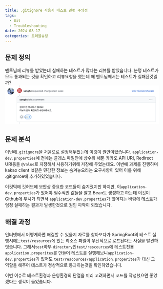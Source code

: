 ```yaml
---
title: .gitignore 사용시 테스트 관련 주의점
tags:
  - Git
  - Troubleshooting
date: 2024-08-17
categories: 트러블슈팅
---
```


## 문제 정의

멘토님께 리뷰를 받았는데 실패하는 테스트가 많다는 리뷰를 받았습니다. 분명 테스트가 모두 통과되는 것을 확인하고 리뷰요청을 했는데 왜 멘토님께서는 테스트가 실패된것일까?
![](스크린샷%202024-08-09%2016.14.44.png)

## 문제 분석

이번에`.gitignore`을 처음으로 설정해두었는데 이것이 원인이었습니다. `application-dev.properties`에 전에는 클래스 파일안에 상수화 해둔 카카오 API URI, Redirect URI등을
`@Value`로 지정해서 사용하기위해 저장해 두었는데요. 이번에 과제를 진행하며 kakao client Id같은 민감한 정보는 숨겨놓으라는 요구사항이 있어 이를 위해 .gitignroe에 추가하였었습니다.

이것덕에 깃허브에 보안상 중요한 코드들이 숨겨졌지만 하지만, 이`application-dev.properties`가 있어야 필수적인 값들을 알고 Bean도 생성하고 하는데 이것이 Github에 푸시가 되면서
`application-dev.properties`가 없어지는 바람에 테스트가 엄청 실패하는 결과가 발생한것으로 원인 파악이 되었습니다.

## 해결 과정

인터넷에서 어떻게하면 해결할 수 있을지 자료를 찾아보다가 SpringBoot의 테스트 실행시에는`test/resources`에 있는 리소스 파일이 우선적으로 로드된다는 사실을 발견하엿습니다. 그래서`test`하부
`directory`인`test/rescources`에 테스트전용`application.properites`를 만들어 테스트를 실행해보니`application-dev.properties`가 없어도
`test/rescources/application.properites`가 대신 그 역할을 해주어 테스트가 정상적으로 통과하는것을 확인하였습니다.

이번 이슈로 테스트환경과 운영환경의 단절을 미리 고려하면서 코드를 작성했으면 좋았겠다는 생각이 들었습니다.